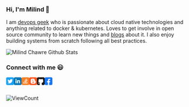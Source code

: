 <!--
**milindchawre/milindchawre** is a ✨ _special_ ✨ repository because its `README.md` (this file) appears on your GitHub profile.

Here are some ideas to get you started:

- 🔭 I’m currently working on ...
- 🌱 I’m currently learning ...
- 👯 I’m looking to collaborate on ...
- 🤔 I’m looking for help with ...
- 💬 Ask me about ...
- 📫 How to reach me: ...
- 😄 Pronouns: ...
- ⚡ Fun fact: ...
-->
### Hi, I'm Milind 👋 

I am [devops geek](https://milindchawre.github.io/) who is passionate about cloud native technologies and anything related to docker & kubernetes. Loves to get involve in open source community to learn new things and [blogs](https://milindchawre.github.io/site/) about it. I also enjoy building systems from scratch following all best practices.

![Milind Chawre Github Stats](https://github-readme-stats.vercel.app/api?username=milindchawre&show_icons=true_color=fff&icon_color=79ff97&text_color=9f9f9f&hide=contribs&bg_color=151515)

### Connect with me :smiley: 
<a href="https://twitter.com/milindchawre">
  <img align="left" alt="Milind Chawre Twitter" width="21px" src="https://raw.githubusercontent.com/edent/SuperTinyIcons/099dc12b59179d07d534069bc8551718f786d91a/images/svg/twitter.svg" />
</a>
<a href="https://www.linkedin.com/in/milind-chawre">
  <img align="left" alt="Milind Chawre Linkedin" width="21px" src="https://raw.githubusercontent.com/edent/SuperTinyIcons/099dc12b59179d07d534069bc8551718f786d91a/images/svg/linkedin.svg" />
</a>
<a href="https://stackoverflow.com/users/6790948/mchawre?tab=profile">
  <img align="left" alt="Milind Chawre StackOverflow" width="21px" src="https://raw.githubusercontent.com/edent/SuperTinyIcons/099dc12b59179d07d534069bc8551718f786d91a/images/svg/stackoverflow.svg" />
</a>
<a href="https://milindchawre.github.io/site/">
  <img align="left" alt="Milind Chawre Blog" width="21px" src="https://raw.githubusercontent.com/edent/SuperTinyIcons/099dc12b59179d07d534069bc8551718f786d91a/images/svg/blogger.svg" />
</a>
<a href="https://github.com/milindchawre">
  <img align="left" alt="Milind Chawre GitHub" width="21px" src="https://raw.githubusercontent.com/edent/SuperTinyIcons/099dc12b59179d07d534069bc8551718f786d91a/images/svg/github.svg" />
</a>
<a href="https://facebook.com/milind.chawre">
  <img align="left" alt="Milind Chawre Facebook" width="21px" src="https://raw.githubusercontent.com/edent/SuperTinyIcons/099dc12b59179d07d534069bc8551718f786d91a/images/svg/facebook.svg" />
</a>
<br/><br/>

![ViewCount](https://komarev.com/ghpvc/?username=milindchawre&style=plastic&label=views)

